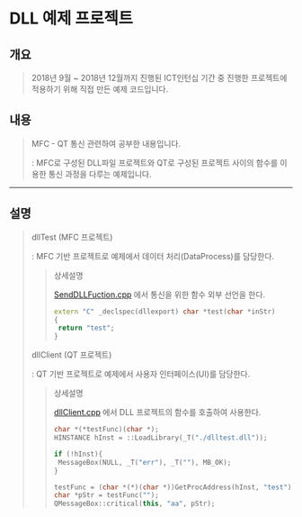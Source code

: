 # DLL 예제 프로젝트

## 개요
> 2018년 9월 ~ 2018년 12월까지 진행된 ICT인턴십 기간 중 진행한 프로젝트에 적용하기 위해 직접 만든 예제 코드입니다.

## 내용
> MFC - QT 통신 관련하여 공부한 내용입니다.
>
> : MFC로 구성된 DLL파일 프로젝트와 QT로 구성된 프로젝트 사이의 함수를 이용한 통신 과정을 다루는 예제입니다.
>


---

## 설명

> dllTest (MFC 프로젝트)
>
> : MFC 기반 프로젝트로 예제에서 데이터 처리(DataProcess)를 담당한다.
>
>> 상세설명
>>
>> [SendDLLFuction.cpp](dllTest/SendDLLFuction.cpp) 에서 통신을 위한 함수 외부 선언을 한다.
>>
>> ~~~cpp
>> extern "C" _declspec(dllexport) char *test(char *inStr)
>>{
>>	return "test";
>>}
>>~~~
>
> dllClient (QT 프로젝트)
>
> : QT 기반 프로젝트로 예제에서 사용자 인터페이스(UI)를 담당한다.
>
>> 상세설명
>>
>> [dllClient.cpp](dllClient/dllClient.cpp) 에서 DLL 프로젝트의 함수를 호출하여 사용한다.
>>
>> ~~~cpp
>> char *(*testFunc)(char *);
>> HINSTANCE hInst = ::LoadLibrary(_T("./dlltest.dll"));
>>
>> if (!hInst){
>>  MessageBox(NULL, _T("err"), _T(""), MB_OK);
>> }
>>
>> testFunc = (char *(*)(char *))GetProcAddress(hInst, "test");
>> char *pStr = testFunc("");
>> QMessageBox::critical(this, "aa", pStr);
>> ~~~
>
